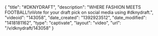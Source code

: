 {
    "title": "#DKNYDRAFT",
    "description": "WHERE FASHION MEETS FOOTBALL!\nVote for your draft pick on social media using #dknydraft.",
    "videoid": "143058",
    "date_created": "1392923512",
    "date_modified": "1418181162",
    "type": "captivate",
    "layout": "video",
    "url": "\/v\/dknydraft\/143058"
}